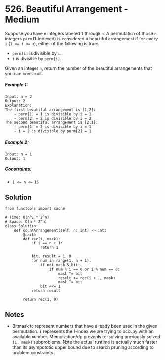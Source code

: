 # 526. Beautiful Arrangement - Medium

Suppose you have `n` integers labeled `1` through `n`. A permutation of those `n` integers `perm` (1-indexed) is considered a beautiful arrangement if for every `i` (`1 <= i <= n`), either of the following is true:

- `perm[i]` is divisible by `i`.
- `i` is divisible by `perm[i]`.

Given an integer `n`, return the number of the beautiful arrangements that you can construct.

##### Example 1:

```
Input: n = 2
Output: 2
Explanation: 
The first beautiful arrangement is [1,2]:
    - perm[1] = 1 is divisible by i = 1
    - perm[2] = 2 is divisible by i = 2
The second beautiful arrangement is [2,1]:
    - perm[1] = 2 is divisible by i = 1
    - i = 2 is divisible by perm[2] = 1
```

##### Example 2:

```
Input: n = 1
Output: 1
```

##### Constraints:

- `1 <= n <= 15`

## Solution

```
from functools import cache

# Time: O(n^2 * 2^n)
# Space: O(n * 2^n)
class Solution:
    def countArrangement(self, n: int) -> int:
        @cache
        def rec(i, mask):
            if i == n + 1:
                return 1

            bit, result = 1, 0
            for num in range(1, n + 1):
                if not mask & bit:
                    if num % i == 0 or i % num == 0:
                        mask ^= bit
                        result += rec(i + 1, mask)
                        mask ^= bit
                bit <<= 1
            return result
        
        return rec(1, 0)
```

## Notes
- Bitmask to represent numbers that have already been used in the given permutation. `i` represents the 1-index we are trying to occupy with an available number. Memoization/dp prevents re-solving previously solved `(i, mask)` subproblems. Note the actual runtime is actually much faster than its asympototic upper bound due to search pruning according to problem constraints.